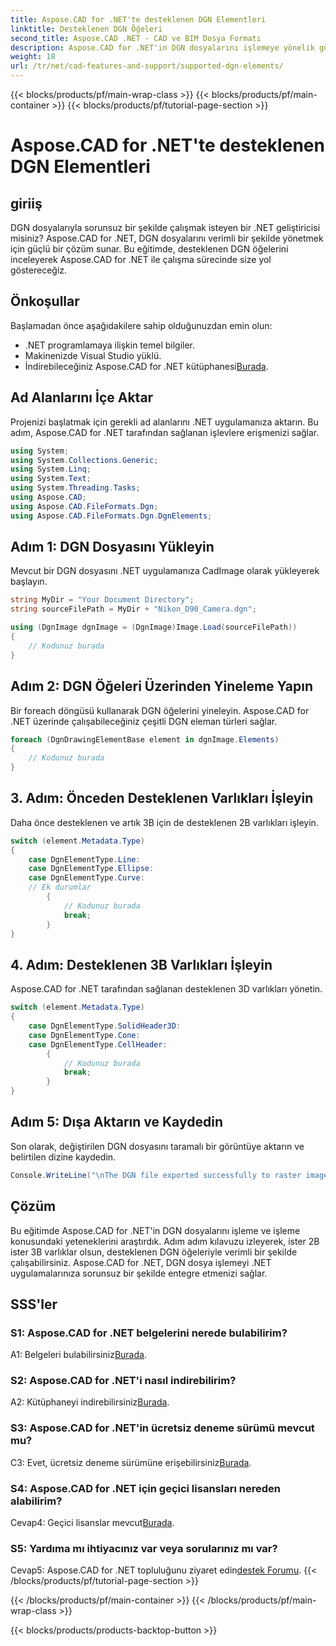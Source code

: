 ```yaml
---
title: Aspose.CAD for .NET'te desteklenen DGN Elementleri
linktitle: Desteklenen DGN Öğeleri
second_title: Aspose.CAD .NET - CAD ve BIM Dosya Formatı
description: Aspose.CAD for .NET'in DGN dosyalarını işlemeye yönelik güçlü özelliklerini keşfedin. 2D ve 3D öğelerle sorunsuz bir şekilde çalışmak için adım adım kılavuzumuzu izleyin.
weight: 18
url: /tr/net/cad-features-and-support/supported-dgn-elements/
---
```


{{< blocks/products/pf/main-wrap-class >}}
{{< blocks/products/pf/main-container >}}
{{< blocks/products/pf/tutorial-page-section >}}

# Aspose.CAD for .NET'te desteklenen DGN Elementleri

## giriiş

DGN dosyalarıyla sorunsuz bir şekilde çalışmak isteyen bir .NET geliştiricisi misiniz? Aspose.CAD for .NET, DGN dosyalarını verimli bir şekilde yönetmek için güçlü bir çözüm sunar. Bu eğitimde, desteklenen DGN öğelerini inceleyerek Aspose.CAD for .NET ile çalışma sürecinde size yol göstereceğiz.

## Önkoşullar

Başlamadan önce aşağıdakilere sahip olduğunuzdan emin olun:

- .NET programlamaya ilişkin temel bilgiler.
- Makinenizde Visual Studio yüklü.
-  İndirebileceğiniz Aspose.CAD for .NET kütüphanesi[Burada](https://releases.aspose.com/cad/net/).

## Ad Alanlarını İçe Aktar

Projenizi başlatmak için gerekli ad alanlarını .NET uygulamanıza aktarın. Bu adım, Aspose.CAD for .NET tarafından sağlanan işlevlere erişmenizi sağlar.

```csharp
using System;
using System.Collections.Generic;
using System.Linq;
using System.Text;
using System.Threading.Tasks;
using Aspose.CAD;
using Aspose.CAD.FileFormats.Dgn;
using Aspose.CAD.FileFormats.Dgn.DgnElements;
```

## Adım 1: DGN Dosyasını Yükleyin

Mevcut bir DGN dosyasını .NET uygulamanıza CadImage olarak yükleyerek başlayın.

```csharp
string MyDir = "Your Document Directory";
string sourceFilePath = MyDir + "Nikon_D90_Camera.dgn";

using (DgnImage dgnImage = (DgnImage)Image.Load(sourceFilePath))
{
    // Kodunuz burada
}
```

## Adım 2: DGN Öğeleri Üzerinden Yineleme Yapın

Bir foreach döngüsü kullanarak DGN öğelerini yineleyin. Aspose.CAD for .NET üzerinde çalışabileceğiniz çeşitli DGN eleman türleri sağlar.

```csharp
foreach (DgnDrawingElementBase element in dgnImage.Elements)
{
    // Kodunuz burada
}
```

## 3. Adım: Önceden Desteklenen Varlıkları İşleyin

Daha önce desteklenen ve artık 3B için de desteklenen 2B varlıkları işleyin.

```csharp
switch (element.Metadata.Type)
{
    case DgnElementType.Line:
    case DgnElementType.Ellipse:
    case DgnElementType.Curve:
    // Ek durumlar
        {
            // Kodunuz burada
            break;
        }
}
```

## 4. Adım: Desteklenen 3B Varlıkları İşleyin

Aspose.CAD for .NET tarafından sağlanan desteklenen 3D varlıkları yönetin.

```csharp
switch (element.Metadata.Type)
{
    case DgnElementType.SolidHeader3D:
    case DgnElementType.Cone:
    case DgnElementType.CellHeader:
        {
            // Kodunuz burada
            break;
        }
}
```

## Adım 5: Dışa Aktarın ve Kaydedin

Son olarak, değiştirilen DGN dosyasını taramalı bir görüntüye aktarın ve belirtilen dizine kaydedin.

```csharp
Console.WriteLine("\nThe DGN file exported successfully to raster image.\nFile saved at " + MyDir);
```

## Çözüm

Bu eğitimde Aspose.CAD for .NET'in DGN dosyalarını işleme ve işleme konusundaki yeteneklerini araştırdık. Adım adım kılavuzu izleyerek, ister 2B ister 3B varlıklar olsun, desteklenen DGN öğeleriyle verimli bir şekilde çalışabilirsiniz. Aspose.CAD for .NET, DGN dosya işlemeyi .NET uygulamalarınıza sorunsuz bir şekilde entegre etmenizi sağlar.

## SSS'ler

### S1: Aspose.CAD for .NET belgelerini nerede bulabilirim?

 A1: Belgeleri bulabilirsiniz[Burada](https://reference.aspose.com/cad/net/).

### S2: Aspose.CAD for .NET'i nasıl indirebilirim?

 A2: Kütüphaneyi indirebilirsiniz[Burada](https://releases.aspose.com/cad/net/).

### S3: Aspose.CAD for .NET'in ücretsiz deneme sürümü mevcut mu?

 C3: Evet, ücretsiz deneme sürümüne erişebilirsiniz[Burada](https://releases.aspose.com/).

### S4: Aspose.CAD for .NET için geçici lisansları nereden alabilirim?

 Cevap4: Geçici lisanslar mevcut[Burada](https://purchase.aspose.com/temporary-license/).

### S5: Yardıma mı ihtiyacınız var veya sorularınız mı var?

 Cevap5: Aspose.CAD for .NET topluluğunu ziyaret edin[destek Forumu](https://forum.aspose.com/c/cad/19).
{{< /blocks/products/pf/tutorial-page-section >}}

{{< /blocks/products/pf/main-container >}}
{{< /blocks/products/pf/main-wrap-class >}}

{{< blocks/products/products-backtop-button >}}

